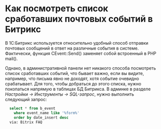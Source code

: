 # Как посмотреть список сработавших почтовых событий в Битрикс
В 1С:Битрикс используется относительно удобный способ отправки почтовых сообщений в ответ на различные события в системе. Фактически, функция CEvent::Send() заменяет собой встроенный в PHP mail().

Однако, в административной панели нет никакого способа посмотреть список сработавших событий, что бывает важно, если вы видите, например, что письма явно не доходят, хотя событие очевидно срабатывает.
Для того, чтобы добраться до этого списка, нужно покопаться напрямую в таблицах БД Битрикса. В админке в разделе *Настройки → Инструменты → SQL-запрос*, нужно выполнить следующий запрос:

```sql
  select * from b_event 
    where event_name like '%form%' 
    order by date_insert desc
  via: Bitrix FAQ
```
